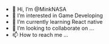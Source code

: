 - 👋 Hi, I’m @MinkNASA
- 👀 I’m interested in Game Developing
- 🌱 I’m currently learning React native
- 💞️ I’m looking to collaborate on ...
- 📫 How to reach me ...

<!---
MinkNASA/MinkNASA is a ✨ special ✨ repository because its `README.md` (this file) appears on your GitHub profile.
You can click the Preview link to take a look at your changes.
--->
